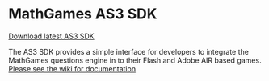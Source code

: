 # MathGames AS3 SDK

[Download latest AS3 SDK](https://github.com/TeachMeInc/MathGames-SDK/blob/master/MathGamesSDK.swc?raw=true)

The AS3 SDK provides a simple interface for developers to integrate the MathGames questions engine in to their Flash and Adobe AIR based games.
[Please see the wiki for documentation](https://github.com/TeachMeInc/MathGames-SDK/wiki)



